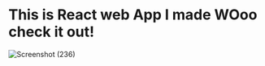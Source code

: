 # This is React web App I made WOoo check it out!
![Screenshot (236)](https://github.com/Igwadell/ventures/assets/63998998/a41cb1ad-7408-4452-baa8-9119de55bb11)

